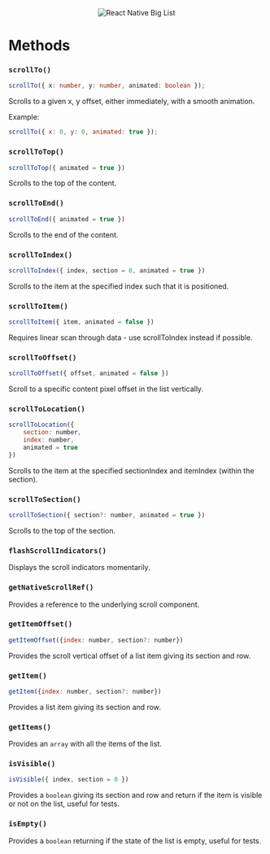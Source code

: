 <div align="center">

<img alt="React Native Big List" src="https://github.com/marcocesarato/react-native-big-list/raw/master/assets/logo.png" />

</div>

# Methods

### `scrollTo()`

```ts
scrollTo({ x: number, y: number, animated: boolean });
```

Scrolls to a given x, y offset, either immediately, with a smooth animation.

Example:

```js
scrollTo({ x: 0, y: 0, animated: true });
```

### `scrollToTop()`

```js
scrollToTop({ animated = true })
```

Scrolls to the top of the content.

### `scrollToEnd()`

```js
scrollToEnd({ animated = true })
```

Scrolls to the end of the content.

### `scrollToIndex()`

```js
scrollToIndex({ index, section = 0, animated = true })
```

Scrolls to the item at the specified index such that it is positioned.

### `scrollToItem()`

```js
scrollToItem({ item, animated = false })
```

Requires linear scan through data - use scrollToIndex instead if possible.

### `scrollToOffset()`

```js
scrollToOffset({ offset, animated = false })
```

Scroll to a specific content pixel offset in the list vertically.

### `scrollToLocation()`

```js
scrollToLocation({
	section: number,
	index: number,
	animated = true
})
```

Scrolls to the item at the specified sectionIndex and itemIndex (within the section).

### `scrollToSection()`

```js
scrollToSection({ section?: number, animated = true })
```

Scrolls to the top of the section.

### `flashScrollIndicators()`

Displays the scroll indicators momentarily.

### `getNativeScrollRef()`

Provides a reference to the underlying scroll component.

### `getItemOffset()`

```js
getItemOffset({index: number, section?: number})
```

Provides the scroll vertical offset of a list item giving its section and row.

### `getItem()`

```js
getItem({index: number, section?: number})
```

Provides a list item giving its section and row.

### `getItems()`

Provides an `array` with all the items of the list.

### `isVisible()`

```js
isVisible({ index, section = 0 })
```

Provides a `boolean` giving its section and row and return if the item is visible or not on the list, useful for tests.

### `isEmpty()`

Provides a `boolean` returning if the state of the list is empty, useful for tests.
